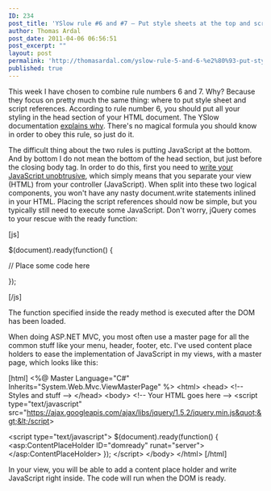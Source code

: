 ```yaml
---
ID: 234
post_title: 'YSlow rule #6 and #7 – Put style sheets at the top and scripts at the bottom'
author: Thomas Ardal
post_date: 2011-04-06 06:56:51
post_excerpt: ""
layout: post
permalink: 'http://thomasardal.com/yslow-rule-5-and-6-%e2%80%93-put-style-sheets-at-the-top-and-scripts-at-the-bottom/'
published: true
---
```

This week I have chosen to combine rule numbers 6 and 7. Why? Because they focus on pretty much the same thing: where to put style sheet and script references. According to rule number 6, you should put all your styling in the head section of your HTML document. The YSlow documentation <a href="http://developer.yahoo.com/performance/rules.html#css_top" target="_blank">explains why</a>. There's no magical formula you should know in order to obey this rule, so just do it.

The difficult thing about the two rules is putting JavaScript at the bottom. And by bottom I do not mean the bottom of the head section, but just before the closing body tag. In order to do this, first you need to <a href="http://en.wikipedia.org/wiki/Unobtrusive_JavaScript" target="_blank">write your JavaScript unobtrusive</a>, which simply means that you separate your view (HTML) from your controller (JavaScript). When split into these two logical components, you won't have any nasty document.write statements inlined in your HTML. Placing the script references should now be simple, but you typically still need to execute some JavaScript. Don't worry, jQuery comes to your rescue with the ready function:

[js]

$(document).ready(function() {

// Place some code here

});

[/js]

The function specified inside the ready method is executed after the DOM has been loaded.

When doing ASP.NET MVC, you most often use a master page for all the common stuff like your menu, header, footer, etc. I've used content place holders to ease the implementation of JavaScript in my views, with a master page, which looks like this:

[html]
&lt;%@ Master Language=&quot;C#&quot; Inherits=&quot;System.Web.Mvc.ViewMasterPage&quot; %&gt;
&lt;html&gt;
&lt;head&gt;
&lt;!-- Styles and stuff --&gt;
&lt;/head&gt;
&lt;body&gt;
  &lt;!-- Your HTML goes here --&gt;
  &lt;script type=&quot;text/javascript&quot; src=&quot;https://ajax.googleapis.com/ajax/libs/jquery/1.5.2/jquery.min.js&quot;&gt;&lt;/script&gt;

  &lt;script type=&quot;text/javascript&quot;&gt;
    $(document).ready(function() {
      &lt;asp:ContentPlaceHolder ID=&quot;domready&quot; runat=&quot;server&quot;&gt;&lt;/asp:ContentPlaceHolder&gt;
    });
  &lt;/script&gt;
&lt;/body&gt;
&lt;/html&gt;
[/html]

In your view, you will be able to add a content place holder and write JavaScript right inside. The code will run when the DOM is ready.